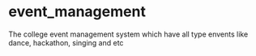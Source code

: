 # event_management
The college event management system which have all type envents like dance, hackathon, singing and etc 
